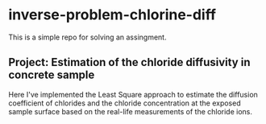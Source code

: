 # inverse-problem-chlorine-diff

This is a simple repo for solving an assingment.

## Project: Estimation of the chloride diffusivity in concrete sample

Here I've implemented the Least Square approach to estimate the diffusion coefficient of chlorides and the chloride concentration at the exposed sample surface based on the real-life measurements of the chloride ions.
